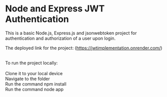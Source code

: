 # Node and Express JWT Authentication

This is a basic Node.js, Express.js and jsonwebtoken project for authentication and authorization of a user upon login.<br>


The deployed link for the project: (https://jwtimplementation.onrender.com/)<br><br>

To run the project locally:<br><br>
  Clone it to your local device<br>
  Navigate to the folder<br>
  Run the command npm install<br>
  Run the command node app<br>
